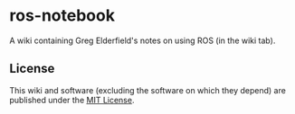 # ros-notebook
A wiki containing Greg Elderfield's notes on using ROS (in the wiki tab).

## License

This wiki and software (excluding the software on which they depend) are published under the [MIT License](https://opensource.org/licenses/MIT).
